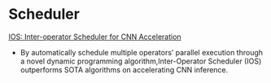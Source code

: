 # Scheduler

[IOS: Inter-operator Scheduler for CNN Acceleration](https://arxiv.org/pdf/2011.01302.pdf)

- By automatically schedule multiple operators’ parallel execution through a novel dynamic programming algorithm,Inter-Operator Scheduler (IOS) outperforms SOTA algorithms on accelerating CNN inference.
